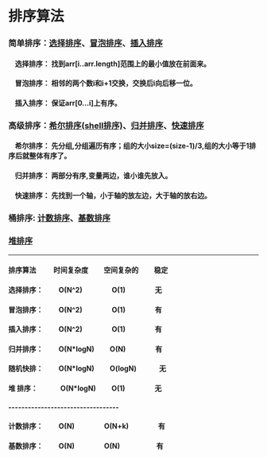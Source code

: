 #  排序算法
### 简单排序：[选择排序](https://github.com/sihaihou/algorithm/tree/master/src/com/reyco/algorithm/sort/SelectionSort.java)、[冒泡排序](https://github.com/sihaihou/algorithm/tree/master/src/com/reyco/algorithm/sort/BubbleSort.java)、[插入排序](https://github.com/sihaihou/algorithm/tree/master/src/com/reyco/algorithm/sort/InsertSort.java)
#### &nbsp;&nbsp;&nbsp;&nbsp;选择排序： 找到arr[i..arr.length]范围上的最小值放在前面来。
#### &nbsp;&nbsp;&nbsp;&nbsp;冒泡排序： 相邻的两个数i和i+1交换，交换后i向后移一位。
#### &nbsp;&nbsp;&nbsp;&nbsp;插入排序： 保证arr[0...i]上有序。

### 高级排序：[希尔排序(shell排序)](https://github.com/sihaihou/algorithm/tree/master/src/com/reyco/algorithm/sort/ShellSort.java)、[归并排序](https://github.com/sihaihou/algorithm/tree/master/src/com/reyco/algorithm/sort/MergeSort.java)、[快速排序](https://github.com/sihaihou/algorithm/tree/master/src/com/reyco/algorithm/sort/QuickSort.java)
#### &nbsp;&nbsp;&nbsp;&nbsp;希尔排序： 先分组,分组遍历有序；组的大小size=(size-1)/3,组的大小等于1排序后就整体有序了。
#### &nbsp;&nbsp;&nbsp;&nbsp;归并排序： 两部分有序,变量两边，谁小谁先放入。
#### &nbsp;&nbsp;&nbsp;&nbsp;快速排序： 先找到一个轴，小于轴的放左边，大于轴的放右边。
### 桶排序: [计数排序](https://github.com/sihaihou/algorithm/tree/master/src/com/reyco/algorithm/sort/CountSort.java)、[基数排序](https://github.com/sihaihou/algorithm/tree/master/src/com/reyco/algorithm/sort/RadixSort.java)

### [堆排序](https://github.com/sihaihou/algorithm/tree/master/src/com/reyco/algorithm/sort/HeapSort.java)

----------------------------------------------------------------------------------------------

#### 排序算法  &emsp;&emsp;         时间复杂度&emsp;&emsp;    空间复杂的&emsp;&emsp;  稳定
#### 选择排序：&emsp;&emsp;          O(N^2)&emsp;&emsp;&emsp;&emsp;        O(1)&emsp;&emsp;&emsp;&emsp;      无
#### 冒泡排序：&emsp;&emsp;          O(N^2)&emsp;&emsp;&emsp;&emsp;        O(1)&emsp;&emsp;&emsp;&emsp;      有
#### 插入排序：&emsp;&emsp;          O(N^2)&emsp;&emsp;&emsp;&emsp;        O(1)&emsp;&emsp;&emsp;&emsp;      有
#### 归并排序：&emsp;&emsp;          O(N*logN)&emsp;&emsp;      O(N)&emsp;&emsp;&emsp;&emsp;        有
#### 随机快排：&emsp;&emsp;          O(N*logN)&emsp;&emsp;      O(logN)&emsp;&emsp;&emsp;           无
#### 堆  排序：&emsp;&emsp;&emsp;    O(N*logN)&emsp;&emsp;     O(1)&emsp;&emsp;&emsp;&emsp;         无 
#### ----------------------------------
#### 计数排序：&emsp;&emsp;          O(N)&emsp;&emsp;&emsp;&emsp;           O(N+k)&emsp;&emsp;&emsp;&emsp;    有 
#### 基数排序：&emsp;&emsp;          O(N)&emsp;&emsp;&emsp;&emsp;           O(N)&emsp;&emsp;&emsp;&emsp;&emsp;      有 
